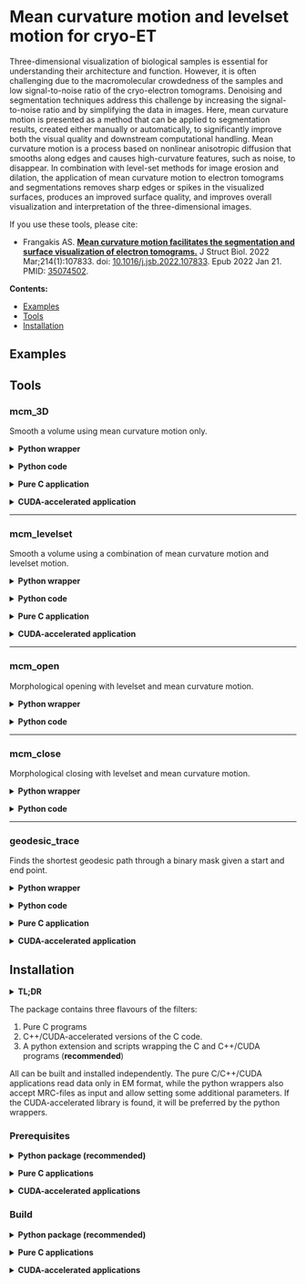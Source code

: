 # Mean curvature motion and levelset motion for cryo-ET

Three-dimensional visualization of biological samples is essential for understanding their architecture and function. However, it is often challenging due to the macromolecular crowdedness of the samples and low signal-to-noise ratio of the cryo-electron tomograms. Denoising and segmentation techniques address this challenge by increasing the signal-to-noise ratio and by simplifying the data in images. Here, mean curvature motion is presented as a method that can be applied to segmentation results, created either manually or automatically, to significantly improve both the visual quality and downstream computational handling. Mean curvature motion is a process based on nonlinear anisotropic diffusion that smooths along edges and causes high-curvature features, such as noise, to disappear. In combination with level-set methods for image erosion and dilation, the application of mean curvature motion to electron tomograms and segmentations removes sharp edges or spikes in the visualized surfaces, produces an improved surface quality, and improves overall visualization and interpretation of the three-dimensional images.

If you use these tools, please cite:

* Frangakis AS. [**Mean curvature motion facilitates the segmentation and surface visualization of electron tomograms.**](https://www.sciencedirect.com/science/article/abs/pii/S104784772200003X) J Struct Biol. 2022 Mar;214(1):107833. doi: [10.1016/j.jsb.2022.107833](https://doi.org/10.1016/j.jsb.2022.107833). Epub 2022 Jan 21. PMID: [35074502](https://pubmed.ncbi.nlm.nih.gov/35074502/).

**Contents:**

* [Examples](##Examples)
* [Tools](##Tools)
* [Installation](##Installation)


## Examples

## Tools

### mcm_3D

Smooth a volume using mean curvature motion only. 


**<details><summary>Python wrapper</summary><p>**
```shell
mcm_3D.py -i input.em -o output.em -p 20
```
</p></details>

**<details><summary>Python code</summary><p>**
```python
import pymcm.mcm as mcm

outvol = mcm.mcm(invol, iterations=20, verbose=True)
```
</p></details>

**<details><summary>Pure C application</summary><p>**
```shell
mcm_3D input.em output.em 20
```
</p></details>

**<details><summary>CUDA-accelerated application</summary><p>**
```shell
mcm_3D_cuda input.em output.em 20
```
</p></details>

---

### mcm_levelset

Smooth a volume using a combination of mean curvature motion and levelset motion. 

**<details><summary>Python wrapper</summary><p>**
```shell
mcm_levelset.py -i input.em -o output.em -p 20 -a 0.5 -b 0.5
```
</p></details>

**<details><summary>Python code</summary><p>**
```python
import pymcm.mcm as mcm

outvol = mcm.mcm_levelset(invol, iterations=20, alpha=0.5, beta=0.5, verbose=True)
```
</p></details>

**<details><summary>Pure C application</summary><p>**
```shell
mcm_levelset input.em output.em 20 0.5 0.5
```
</p></details>

**<details><summary>CUDA-accelerated application</summary><p>**
```shell
mcm_levelset_cuda input.em output.em 20 0.5 0.5
```
</p></details>

---

### mcm_open

Morphological opening with levelset and mean curvature motion. 

**<details><summary>Python wrapper</summary><p>**
```shell
mcm_open.py -i input.em -o output.em -p 20 -a 0.5 -b 0.5
```
</p></details>

**<details><summary>Python code</summary><p>**
```python
import pymcm.mcm as mcm

# Alpha needs to be between 0 and 1
alpha = 0.5
assert(0 <= alpha <= 1)

# Erosion
outvol = mcm.mcm_levelset(invol, iterations=20, alpha=-1*alpha, beta=0.5, verbose=True)
invol = outvol.copy()

# Dilation
outvol = mcm.mcm_levelset(invol, iterations=20, alpha=alpha, beta=0.5, verbose=True)

```
</p></details>

---

### mcm_close

Morphological closing with levelset and mean curvature motion. 

**<details><summary>Python wrapper</summary><p>**
```shell
mcm_close.py -i input.em -o output.em -p 20 -a 0.5 -b 0.5
```
</p></details>

**<details><summary>Python code</summary><p>**
```python
import pymcm.mcm as mcm

# Alpha needs to be between 0 and 1
alpha = 0.5
assert(0 <= alpha <= 1)

# Dilation
outvol = mcm.mcm_levelset(invol, iterations=20, alpha=-alpha, beta=0.5, verbose=True)
invol = outvol.copy()

# Erosion
outvol = mcm.mcm_levelset(invol, iterations=20, alpha=-1*alpha, beta=0.5, verbose=True)

```
</p></details>

---

### geodesic_trace

Finds the shortest geodesic path through a binary mask given a start and end point. 

**<details><summary>Python wrapper</summary><p>**
```shell
geodesic_trace.py -i mask.em -ov output_vol.em -ot output_coords -x 10,10,10 -y 30,30,30 -m 10000
```
</p></details>

**<details><summary>Python code</summary><p>**
```python
import pymcm.mcm as mcm

outvol, outtrace = mcm.trace(invol, x, y, maxstep=10000, verbose=True)
```
</p></details>

**<details><summary>Pure C application</summary><p>**
```shell
geodesic_trace mask.em output_vol.em 10 10 10 30 30 30
```
</p></details>

**<details><summary>CUDA-accelerated application</summary><p>**
```shell
geodesic_trace_cuda mask.em output_vol.em 10 10 10 30 30 30
```
</p></details>

## Installation

**<details><summary>TL;DR</summary><p>**
```shell
# Install C/C++ compilers and optionally CUDA 
# e.g. on Ubuntu
sudo apt install build-essentials
sudo apt install nvidia-cuda-dev nvidia-cuda-toolkit

# Installs all other pre-requisites (a little overkill)
conda create -n mcm -c conda-forge python=3.9 scikit-build numpy mrcfile cython cmake=3.23
conda activate mcm

# Build
git clone REPO
cd REPO
pip install .

# MCM-Levelset combi
mcm_levelset.py --help

# MCM alone
mcm_3D.py --help

# Geodesic trace
geodesic_trace.py --help
```
</p></details>


The package contains three flavours of the filters:

1. Pure C programs 
2. C++/CUDA-accelerated versions of the C code.
3. A python extension and scripts wrapping the C and C++/CUDA programs (**recommended**)

All can be built and installed independently. The pure C/C++/CUDA applications read data only in EM format, 
while the python wrappers also accept MRC-files as input and allow setting some additional 
parameters. If the CUDA-accelerated library is found, it will be preferred by the python wrappers.

### Prerequisites

**<details><summary>Python package (recommended)</summary><p>**
* CMake >= 3.23
* C/C++ compiler
* Python >= 3.9
* Python packages: 
  * skbuild >= 0.15
  * numpy 
  * mrcfile
  * Cython
* optional: CUDA toolkit
</p></details>

**<details><summary>Pure C applications</summary><p>**
* CMake >= 3.23
* C/C++ compiler
</p></details>

**<details><summary>CUDA-accelerated applications</summary><p>**
* CMake >= 3.23
* C/C++ compiler
* CUDA toolkit
</p></details>

### Build

**<details><summary>Python package (recommended)</summary><p>**
```shell
conda create -n mcm python=3.9 skbuild numpy mrcfile
conda activate mcm
git clone https://github.com/FrangakisLab/mcm-cryoet.git
cd mcm-cryoet
pip install .
```
</p></details>

**<details><summary>Pure C applications</summary><p>**
```shell
git clone https://github.com/FrangakisLab/mcm-cryoet.git
cd mcm-cryoet
mkdir build; cd build
cmake ..
make
# Executables now in build/bin/
```
</p></details>

**<details><summary>CUDA-accelerated applications</summary><p>**
```shell
git clone https://github.com/FrangakisLab/mcm-cryoet.git
cd mcm-cryoet
mkdir build; cd build
cmake ..
make
# Executables now in build/bin/
```
</p></details>





